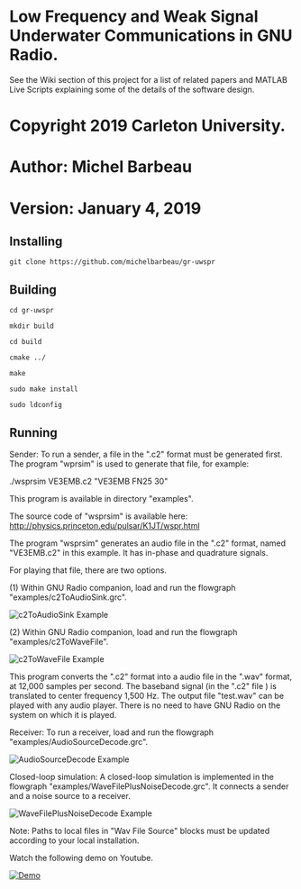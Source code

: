 #  Low Frequency and Weak Signal Underwater Communications in GNU Radio.

See the Wiki section of this project for a list of related papers and MATLAB Live Scripts explaining some of the details of the software design.

# Copyright 2019 Carleton University.
# Author: Michel Barbeau
# Version: January 4, 2019

## Installing

`git clone https://github.com/michelbarbeau/gr-uwspr`

## Building


```
cd gr-uwspr

mkdir build

cd build

cmake ../

make

sudo make install

sudo ldconfig

```

## Running

Sender: To run a sender, a file in the ".c2" format must be generated first. The program "wprsim" is used to generate that file, for example:

./wsprsim VE3EMB.c2 "VE3EMB FN25 30"

This program is available in directory "examples".

The source code of "wsprsim" is available here: http://physics.princeton.edu/pulsar/K1JT/wspr.html

The program "wsprsim" generates an audio file in the ".c2" format, named "VE3EMB.c2" in this example. It has in-phase and quadrature signals.

For playing that file, there are two options.

(1) Within GNU Radio companion, load and run the flowgraph "examples/c2ToAudioSink.grc".

![c2ToAudioSink Example](https://github.com/michelbarbeau/gr-uwspr/blob/master/examples/c2ToAudioSink.png)

(2) Within GNU Radio companion, load and run the flowgraph "examples/c2ToWaveFile".

![c2ToWaveFile Example](https://github.com/michelbarbeau/gr-uwspr/blob/master/examples/c2ToWaveFile.png)

This program converts the ".c2" format into a audio file in the ".wav" format, at 12,000 samples per second. The baseband signal (in the ".c2" file ) is translated to center frequency 1,500 Hz. The output file "test.wav" can be played with any audio player. There is no need to have GNU Radio on the system on which it is played.

Receiver: To run a receiver, load and run the flowgraph "examples/AudioSourceDecode.grc".

![AudioSourceDecode Example](https://github.com/michelbarbeau/gr-uwspr/blob/master/examples/AudioSourceDecode.png)

Closed-loop simulation: A closed-loop simulation is implemented in the flowgraph "examples/WaveFilePlusNoiseDecode.grc". It connects a sender and a noise source to a receiver.

![WaveFilePlusNoiseDecode Example](https://github.com/michelbarbeau/gr-uwspr/blob/master/examples/WaveFilePlusNoiseDecode.png)

Note: Paths to local files in "Wav File Source" blocks must be updated according to your local installation.

Watch the following demo on Youtube.

[![Demo](https://i1.ytimg.com/vi/98o4X0QdZ78/hqdefault.jpg)](https://youtu.be/98o4X0QdZ78)
